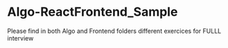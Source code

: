 # Algo-ReactFrontend_Sample

Please find in both Algo and Frontend folders different exercices for FULLL interview
